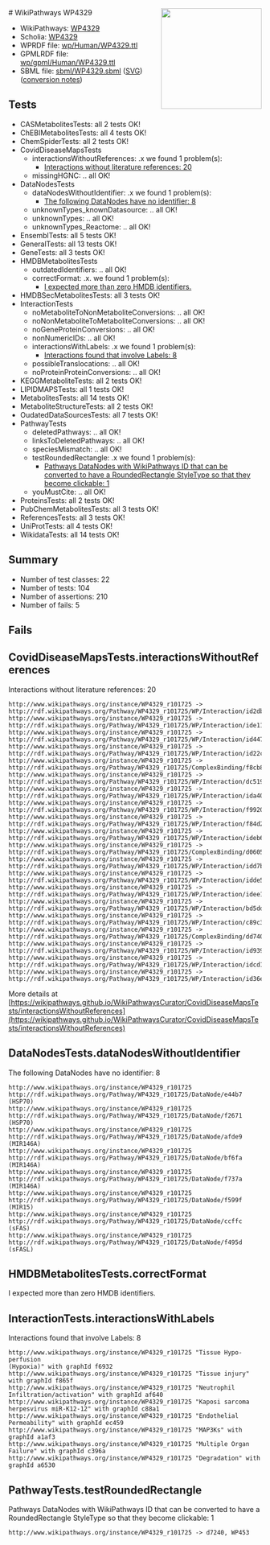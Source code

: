 <img style="float: right; width: 200px" src="../logo.png" />
# WikiPathways WP4329

* WikiPathways: [WP4329](https://identifiers.org/wikipathways:WP4329)
* Scholia: [WP4329](https://scholia.toolforge.org/wikipathways/WP4329)
* WPRDF file: [wp/Human/WP4329.ttl](../wp/Human/WP4329.ttl)
* GPMLRDF file: [wp/gpml/Human/WP4329.ttl](../wp/gpml/Human/WP4329.ttl)
* SBML file: [sbml/WP4329.sbml](../sbml/WP4329.sbml) ([SVG](../sbml/WP4329.svg)) ([conversion notes](../sbml/WP4329.txt))

## Tests
* CASMetabolitesTests: all 2 tests OK!
* ChEBIMetabolitesTests: all 4 tests OK!
* ChemSpiderTests: all 2 tests OK!
* CovidDiseaseMapsTests
    * interactionsWithoutReferences: .x we found 1 problem(s):
        * [Interactions without literature references: 20](#9701cd00)
    * missingHGNC: .. all OK!
* DataNodesTests
    * dataNodesWithoutIdentifier: .x we found 1 problem(s):
        * [The following DataNodes have no identifier: 8](#d2d32fa7)
    * unknownTypes_knownDatasource: .. all OK!
    * unknownTypes: .. all OK!
    * unknownTypes_Reactome: .. all OK!
* EnsemblTests: all 5 tests OK!
* GeneralTests: all 13 tests OK!
* GeneTests: all 3 tests OK!
* HMDBMetabolitesTests
    * outdatedIdentifiers: .. all OK!
    * correctFormat: .x. we found 1 problem(s):
        * [I expected more than zero HMDB identifiers.](#ad154c1e)
* HMDBSecMetabolitesTests: all 3 tests OK!
* InteractionTests
    * noMetaboliteToNonMetaboliteConversions: .. all OK!
    * noNonMetaboliteToMetaboliteConversions: .. all OK!
    * noGeneProteinConversions: .. all OK!
    * nonNumericIDs: .. all OK!
    * interactionsWithLabels: .x we found 1 problem(s):
        * [Interactions found that involve Labels: 8](#630d267f)
    * possibleTranslocations: .. all OK!
    * noProteinProteinConversions: .. all OK!
* KEGGMetaboliteTests: all 2 tests OK!
* LIPIDMAPSTests: all 1 tests OK!
* MetabolitesTests: all 14 tests OK!
* MetaboliteStructureTests: all 2 tests OK!
* OudatedDataSourcesTests: all 7 tests OK!
* PathwayTests
    * deletedPathways: .. all OK!
    * linksToDeletedPathways: .. all OK!
    * speciesMismatch: .. all OK!
    * testRoundedRectangle: .x we found 1 problem(s):
        * [Pathways DataNodes with WikiPathways ID that can be converted to have a RoundedRectangle StyleType so that they become clickable: 1](#9fbad3cb)
    * youMustCite: .. all OK!
* ProteinsTests: all 2 tests OK!
* PubChemMetabolitesTests: all 3 tests OK!
* ReferencesTests: all 3 tests OK!
* UniProtTests: all 4 tests OK!
* WikidataTests: all 14 tests OK!


## Summary

* Number of test classes: 22
* Number of tests: 104
* Number of assertions: 210
* Number of fails: 5

## Fails

<a name="9701cd00" />

## CovidDiseaseMapsTests.interactionsWithoutReferences

Interactions without literature references: 20
```
http://www.wikipathways.org/instance/WP4329_r101725 -> http://rdf.wikipathways.org/Pathway/WP4329_r101725/WP/Interaction/id2dbbc5a8
http://www.wikipathways.org/instance/WP4329_r101725 -> http://rdf.wikipathways.org/Pathway/WP4329_r101725/WP/Interaction/ide115a15a
http://www.wikipathways.org/instance/WP4329_r101725 -> http://rdf.wikipathways.org/Pathway/WP4329_r101725/WP/Interaction/id44742a2f
http://www.wikipathways.org/instance/WP4329_r101725 -> http://rdf.wikipathways.org/Pathway/WP4329_r101725/WP/Interaction/id22c1c797
http://www.wikipathways.org/instance/WP4329_r101725 -> http://rdf.wikipathways.org/Pathway/WP4329_r101725/ComplexBinding/f8cb8
http://www.wikipathways.org/instance/WP4329_r101725 -> http://rdf.wikipathways.org/Pathway/WP4329_r101725/WP/Interaction/dc519
http://www.wikipathways.org/instance/WP4329_r101725 -> http://rdf.wikipathways.org/Pathway/WP4329_r101725/WP/Interaction/ida40f6456
http://www.wikipathways.org/instance/WP4329_r101725 -> http://rdf.wikipathways.org/Pathway/WP4329_r101725/WP/Interaction/f9920
http://www.wikipathways.org/instance/WP4329_r101725 -> http://rdf.wikipathways.org/Pathway/WP4329_r101725/WP/Interaction/f84d2
http://www.wikipathways.org/instance/WP4329_r101725 -> http://rdf.wikipathways.org/Pathway/WP4329_r101725/WP/Interaction/ideb635a68
http://www.wikipathways.org/instance/WP4329_r101725 -> http://rdf.wikipathways.org/Pathway/WP4329_r101725/ComplexBinding/d0605
http://www.wikipathways.org/instance/WP4329_r101725 -> http://rdf.wikipathways.org/Pathway/WP4329_r101725/WP/Interaction/idd7b7e54c
http://www.wikipathways.org/instance/WP4329_r101725 -> http://rdf.wikipathways.org/Pathway/WP4329_r101725/WP/Interaction/idde594339
http://www.wikipathways.org/instance/WP4329_r101725 -> http://rdf.wikipathways.org/Pathway/WP4329_r101725/WP/Interaction/idee11481c
http://www.wikipathways.org/instance/WP4329_r101725 -> http://rdf.wikipathways.org/Pathway/WP4329_r101725/WP/Interaction/bd5dd
http://www.wikipathways.org/instance/WP4329_r101725 -> http://rdf.wikipathways.org/Pathway/WP4329_r101725/WP/Interaction/c89c3
http://www.wikipathways.org/instance/WP4329_r101725 -> http://rdf.wikipathways.org/Pathway/WP4329_r101725/ComplexBinding/dd740
http://www.wikipathways.org/instance/WP4329_r101725 -> http://rdf.wikipathways.org/Pathway/WP4329_r101725/WP/Interaction/id93906ed2
http://www.wikipathways.org/instance/WP4329_r101725 -> http://rdf.wikipathways.org/Pathway/WP4329_r101725/WP/Interaction/idcd10059
http://www.wikipathways.org/instance/WP4329_r101725 -> http://rdf.wikipathways.org/Pathway/WP4329_r101725/WP/Interaction/id36e876c6
```

More details at [https://wikipathways.github.io/WikiPathwaysCurator/CovidDiseaseMapsTests/interactionsWithoutReferences](https://wikipathways.github.io/WikiPathwaysCurator/CovidDiseaseMapsTests/interactionsWithoutReferences)

<a name="d2d32fa7" />

## DataNodesTests.dataNodesWithoutIdentifier

The following DataNodes have no identifier: 8
```
http://www.wikipathways.org/instance/WP4329_r101725 http://rdf.wikipathways.org/Pathway/WP4329_r101725/DataNode/e44b7 (HSP70)
http://www.wikipathways.org/instance/WP4329_r101725 http://rdf.wikipathways.org/Pathway/WP4329_r101725/DataNode/f2671 (HSP70)
http://www.wikipathways.org/instance/WP4329_r101725 http://rdf.wikipathways.org/Pathway/WP4329_r101725/DataNode/afde9 (MIR146A)
http://www.wikipathways.org/instance/WP4329_r101725 http://rdf.wikipathways.org/Pathway/WP4329_r101725/DataNode/bf6fa (MIR146A)
http://www.wikipathways.org/instance/WP4329_r101725 http://rdf.wikipathways.org/Pathway/WP4329_r101725/DataNode/f737a (MIR146A)
http://www.wikipathways.org/instance/WP4329_r101725 http://rdf.wikipathways.org/Pathway/WP4329_r101725/DataNode/f599f (MIR15)
http://www.wikipathways.org/instance/WP4329_r101725 http://rdf.wikipathways.org/Pathway/WP4329_r101725/DataNode/ccffc (sFAS)
http://www.wikipathways.org/instance/WP4329_r101725 http://rdf.wikipathways.org/Pathway/WP4329_r101725/DataNode/f495d (sFASL)
```

<a name="ad154c1e" />

## HMDBMetabolitesTests.correctFormat

I expected more than zero HMDB identifiers.
<a name="630d267f" />

## InteractionTests.interactionsWithLabels

Interactions found that involve Labels: 8
```
http://www.wikipathways.org/instance/WP4329_r101725 "Tissue Hypo-perfusion
(Hypoxia)" with graphId f6932
http://www.wikipathways.org/instance/WP4329_r101725 "Tissue injury" with graphId f865f
http://www.wikipathways.org/instance/WP4329_r101725 "Neutrophil 
Infiltration/activation" with graphId af640
http://www.wikipathways.org/instance/WP4329_r101725 "Kaposi sarcoma herpesvirus miR-K12-12" with graphId c88a1
http://www.wikipathways.org/instance/WP4329_r101725 "Endothelial Permeability" with graphId ec459
http://www.wikipathways.org/instance/WP4329_r101725 "MAP3Ks" with graphId a1af3
http://www.wikipathways.org/instance/WP4329_r101725 "Multiple Organ Failure" with graphId c396a
http://www.wikipathways.org/instance/WP4329_r101725 "Degradation" with graphId a6530
```

<a name="9fbad3cb" />

## PathwayTests.testRoundedRectangle

Pathways DataNodes with WikiPathways ID that can be converted to have a RoundedRectangle StyleType so that they become clickable: 1
```
http://www.wikipathways.org/instance/WP4329_r101725 -> d7240, WP453
 ```

